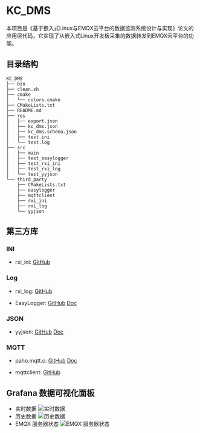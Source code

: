 # KC_DMS
本项目是《基于嵌入式Linux与EMQX云平台的数据监测系统设计与实现》论文的应用层代码，它实现了从嵌入式Linux开发板采集的数据转发到EMQX云平台的功能。

## 目录结构
```
KC_DMS
├── bin
├── clean.sh
├── cmake
│   └── colors.cmake
├── CMakeLists.txt
├── README.md
├── res
│   ├── export.json
│   ├── kc_dms.json
│   ├── kc_dms.schema.json
│   ├── test.ini
│   └── test.log
├── src
│   ├── main
│   ├── test_easylogger
│   ├── test_rxi_ini
│   ├── test_rxi_log
│   └── test_yyjson
└── third_party
    ├── CMakeLists.txt
    ├── easylogger
    ├── mqttclient
    ├── rxi_ini
    ├── rxi_log
    └── yyjson
```

## 第三方库
### INI
- rxi_ini: [GitHub](https://github.com/rxi/ini)

### Log
- rxi_log: [GitHub](https://github.com/rxi/log.c)

- EasyLogger:
  [GitHub](https://github.com/armink/EasyLogger)
  [Doc](https://github.com/armink/EasyLogger/tree/master/docs/zh)

### JSON
- yyjson:
  [GitHub](https://github.com/ibireme/yyjson)
  [Doc](https://ibireme.github.io/yyjson/doc/doxygen/html/)

### MQTT
- paho.mqtt.c:
  [GitHub](https://github.com/eclipse/paho.mqtt.c)
  [Doc](https://eclipse.github.io/paho.mqtt.c/MQTTClient/html/)

- mqttclient:
  [GitHub](https://github.com/jiejieTop/mqttclient)

## Grafana 数据可视化面板
- 实时数据
  ![实时数据](https://cdn.jsdelivr.net/gh/Keene-Chen/KC_DMS/assets/Grafana%20实时数据.png)
- 历史数据
  ![历史数据](https://cdn.jsdelivr.net/gh/Keene-Chen/KC_DMS/assets/Grafana%20历史数据.png)
- EMQX 服务器状态
  ![EMQX 服务器状态](https://cdn.jsdelivr.net/gh/Keene-Chen/KC_DMS/assets/Grafana%20EMQX%20服务器状态.png)